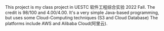 This project is my class project in UESTC 软件工程综合实验 2022 Fall. The credit is 98/100 and 4.00/4.00. 
It's a very simple Java-based programming, but uses some Cloud-Computing techniques (S3 and Cloud Database)
The platforms include AWS and Alibaba Cloud(阿里云).
